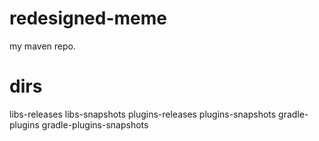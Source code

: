 # redesigned-meme
my maven repo.

# dirs
libs-releases
libs-snapshots
plugins-releases
plugins-snapshots
gradle-plugins
gradle-plugins-snapshots
